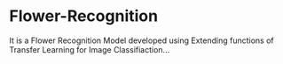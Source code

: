 # Flower-Recognition

It is a Flower Recognition Model developed using Extending functions of Transfer Learning for Image Classifiaction...
